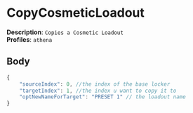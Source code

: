 # CopyCosmeticLoadout

**Description**: `Copies a Cosmetic Loadout` \
**Profiles**: `athena`

## Body
```js
{
    "sourceIndex": 0, //the index of the base locker
    "targetIndex": 1, //the index u want to copy it to
    "optNewNameForTarget": "PRESET 1" // the loadout name
}
```
